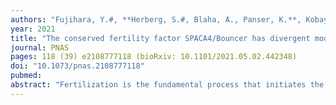 ```yaml
---
authors: "Fujihara, Y.#, **Herberg, S.#, Blaha, A., Panser, K.**, Kobayashi, K., Larasati, T., Novatchkova, M., Theussl, H.-C., Olszanska, O., Ikawa, M.#, **Pauli, A.#**"
year: 2021
title: "The conserved fertility factor SPACA4/Bouncer has divergent modes of action in vertebrate fertilization"
journal: PNAS
pages: 118 (39) e2108777118 (bioRxiv: 10.1101/2021.05.02.442348)
doi: "10.1073/pnas.2108777118"
pubmed: 
abstract: "Fertilization is the fundamental process that initiates the develop- ment of a new individual in all sexually reproducing species. Despite its importance, our understanding of the molecular players that govern mammalian sperm–egg interaction is incomplete, partly because many of the essential factors found in nonmammalian species do not have obvious mammalian homologs. We have recently identified the lym- phocyte antigen-6 (Ly6)/urokinase-type plasminogen activator recep- tor (uPAR) protein Bouncer as an essential fertilization factor in zebrafish [S. Herberg, K. R. Gert, A. Schleiffer, A. Pauli, Science 361, 1029–1033 (2018)]. Here, we show that Bouncer’s homolog in mam- mals, Sperm Acrosome Associated 4 (SPACA4), is also required for ef- ficient fertilization in mice. In contrast to fish, in which Bouncer is expressed specifically in the egg, SPACA4 is expressed exclusively in the sperm. Male knockout mice are severely subfertile, and sperm lacking SPACA4 fail to fertilize wild-type eggs in vitro. Interestingly, removal of the zona pellucida rescues the fertilization defect of Spaca4-deficient sperm in vitro, indicating that SPACA4 is not required forthe interaction ofsperm and the oolemma but ratherofsperm and the zona pellucida. Our work identifies SPACA4 as an important sperm protein necessary for zona pellucida penetration during mammalian fertilization."
---
```


